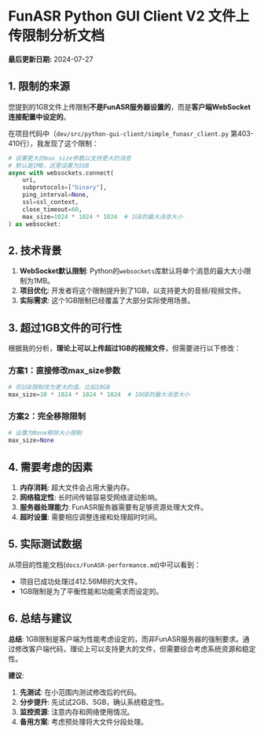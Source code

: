# FunASR Python GUI Client V2 文件上传限制分析文档

**最后更新日期:** 2024-07-27

## 1. 限制的来源

您提到的1GB文件上传限制**不是FunASR服务器设置的**，而是**客户端WebSocket连接配置中设定的**。

在项目代码中（`dev/src/python-gui-client/simple_funasr_client.py` 第403-410行），我发现了这个限制：

```python
# 设置更大的max_size参数以支持更大的消息
# 默认是1MB，这里设置为1GB
async with websockets.connect(
    uri, 
    subprotocols=["binary"], 
    ping_interval=None, 
    ssl=ssl_context,
    close_timeout=60,
    max_size=1024 * 1024 * 1024  # 1GB的最大消息大小
) as websocket:
```

## 2. 技术背景

1.  **WebSocket默认限制**: Python的`websockets`库默认将单个消息的最大大小限制为1MB。
2.  **项目优化**: 开发者将这个限制提升到了1GB，以支持更大的音频/视频文件。
3.  **实际需求**: 这个1GB限制已经覆盖了大部分实际使用场景。

## 3. 超过1GB文件的可行性

根据我的分析，**理论上可以上传超过1GB的视频文件**，但需要进行以下修改：

### 方案1：直接修改max_size参数
```python
# 将1GB限制改为更大的值，比如10GB
max_size=10 * 1024 * 1024 * 1024  # 10GB的最大消息大小
```

### 方案2：完全移除限制
```python
# 设置为None移除大小限制
max_size=None
```

## 4. 需要考虑的因素

1.  **内存消耗**: 超大文件会占用大量内存。
2.  **网络稳定性**: 长时间传输容易受网络波动影响。
3.  **服务器处理能力**: FunASR服务器需要有足够资源处理大文件。
4.  **超时设置**: 需要相应调整连接和处理超时时间。

## 5. 实际测试数据

从项目的性能文档(`docs/FunASR-performance.md`)中可以看到：
-   项目已成功处理过412.56MB的大文件。
-   1GB限制是为了平衡性能和功能需求而设定的。

## 6. 总结与建议

**总结**: 1GB限制是客户端为性能考虑设定的，而非FunASR服务器的强制要求。通过修改客户端代码，理论上可以支持更大的文件，但需要综合考虑系统资源和稳定性。

**建议**:
1.  **先测试**: 在小范围内测试修改后的代码。
2.  **分步提升**: 先试试2GB、5GB，确认系统稳定性。
3.  **监控资源**: 注意内存和网络使用情况。
4.  **备用方案**: 考虑预处理将大文件分段处理。 
